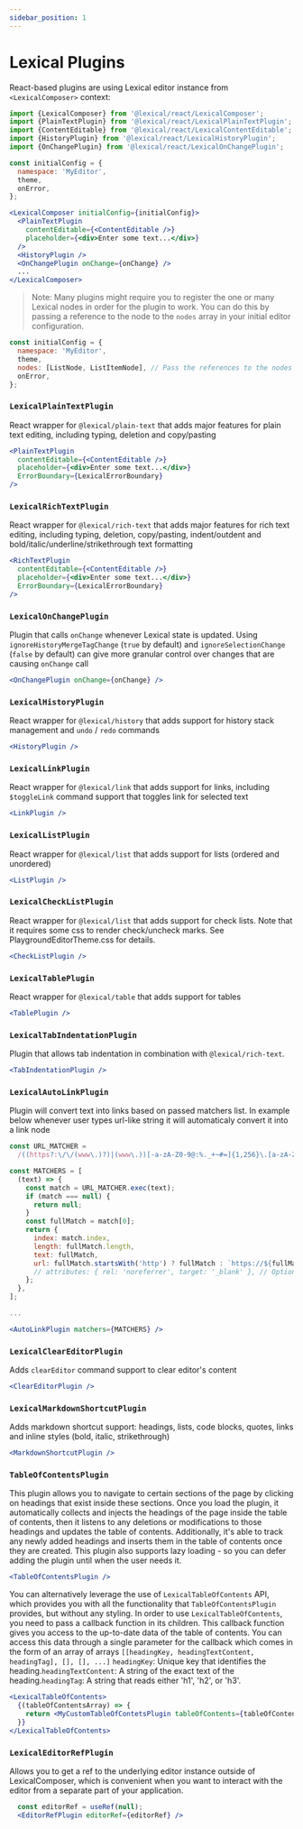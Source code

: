 ```yaml
---
sidebar_position: 1
---
```


# Lexical Plugins

React-based plugins are using Lexical editor instance from `<LexicalComposer>` context:

```js
import {LexicalComposer} from '@lexical/react/LexicalComposer';
import {PlainTextPlugin} from '@lexical/react/LexicalPlainTextPlugin';
import {ContentEditable} from '@lexical/react/LexicalContentEditable';
import {HistoryPlugin} from '@lexical/react/LexicalHistoryPlugin';
import {OnChangePlugin} from '@lexical/react/LexicalOnChangePlugin';
```

```jsx
const initialConfig = {
  namespace: 'MyEditor',
  theme,
  onError,
};

<LexicalComposer initialConfig={initialConfig}>
  <PlainTextPlugin
    contentEditable={<ContentEditable />}
    placeholder={<div>Enter some text...</div>}
  />
  <HistoryPlugin />
  <OnChangePlugin onChange={onChange} />
  ...
</LexicalComposer>
```

> Note: Many plugins might require you to register the one or many Lexical nodes in order for the plugin to work. You can do this by passing a reference to the node to the `nodes` array in your initial editor configuration.

```jsx
const initialConfig = {
  namespace: 'MyEditor',
  theme,
  nodes: [ListNode, ListItemNode], // Pass the references to the nodes here
  onError,
};
```

### `LexicalPlainTextPlugin`

React wrapper for `@lexical/plain-text` that adds major features for plain text editing, including typing, deletion and copy/pasting

```jsx
<PlainTextPlugin
  contentEditable={<ContentEditable />}
  placeholder={<div>Enter some text...</div>}
  ErrorBoundary={LexicalErrorBoundary}
/>
```

### `LexicalRichTextPlugin`

React wrapper for `@lexical/rich-text` that adds major features for rich text editing, including typing, deletion, copy/pasting, indent/outdent and bold/italic/underline/strikethrough text formatting

```jsx
<RichTextPlugin
  contentEditable={<ContentEditable />}
  placeholder={<div>Enter some text...</div>}
  ErrorBoundary={LexicalErrorBoundary}
/>
```

### `LexicalOnChangePlugin`

Plugin that calls `onChange` whenever Lexical state is updated. Using `ignoreHistoryMergeTagChange` (`true` by default) and `ignoreSelectionChange` (`false` by default) can give more granular control over changes that are causing `onChange` call

```jsx
<OnChangePlugin onChange={onChange} />
```

### `LexicalHistoryPlugin`

React wrapper for `@lexical/history` that adds support for history stack management and `undo` / `redo` commands

```jsx
<HistoryPlugin />
```

### `LexicalLinkPlugin`

React wrapper for `@lexical/link` that adds support for links, including `$toggleLink` command support that toggles link for selected text

```jsx
<LinkPlugin />
```

### `LexicalListPlugin`

React wrapper for `@lexical/list` that adds support for lists (ordered and unordered)

```jsx
<ListPlugin />
```

### `LexicalCheckListPlugin`

React wrapper for `@lexical/list` that adds support for check lists. Note that it requires some css to render check/uncheck marks. See PlaygroundEditorTheme.css for details.

```jsx
<CheckListPlugin />
```

### `LexicalTablePlugin`

React wrapper for `@lexical/table` that adds support for tables

```jsx
<TablePlugin />
```

### `LexicalTabIndentationPlugin`

Plugin that allows tab indentation in combination with `@lexical/rich-text`.

```jsx
<TabIndentationPlugin />
```

### `LexicalAutoLinkPlugin`

Plugin will convert text into links based on passed matchers list. In example below whenever user types url-like string it will automaticaly convert it into a link node

```jsx
const URL_MATCHER =
  /((https?:\/\/(www\.)?)|(www\.))[-a-zA-Z0-9@:%._+~#=]{1,256}\.[a-zA-Z0-9()]{1,6}\b([-a-zA-Z0-9()@:%_+.~#?&//=]*)/;

const MATCHERS = [
  (text) => {
    const match = URL_MATCHER.exec(text);
    if (match === null) {
      return null;
    }
    const fullMatch = match[0];
    return {
      index: match.index,
      length: fullMatch.length,
      text: fullMatch,
      url: fullMatch.startsWith('http') ? fullMatch : `https://${fullMatch}`,
      // attributes: { rel: 'noreferrer', target: '_blank' }, // Optional link attributes
    };
  },
];

...

<AutoLinkPlugin matchers={MATCHERS} />
```

### `LexicalClearEditorPlugin`

Adds `clearEditor` command support to clear editor's content

```jsx
<ClearEditorPlugin />
```

### `LexicalMarkdownShortcutPlugin`

Adds markdown shortcut support: headings, lists, code blocks, quotes, links and inline styles (bold, italic, strikethrough)

```jsx
<MarkdownShortcutPlugin />
```

### `TableOfContentsPlugin`
This plugin allows you to navigate to certain sections of the page by clicking on headings that exist inside these sections. Once you load the plugin, it automatically collects and injects the headings of the page inside the table of contents, then it listens to any deletions or modifications to those headings and updates the table of contents. Additionally, it's able to track any newly added headings and inserts them in the table of contents once they are created. This plugin also supports lazy loading - so you can defer adding the plugin until when the user needs it.
```jsx
<TableOfContentsPlugin />
```
You can alternatively leverage the use of `LexicalTableOfContents` API, which provides you with all the functionality that `TableOfContentsPlugin` provides, but without any styling.
In order to use `LexicalTableOfContents`, you need to pass a callback function in its children. This callback function gives you access to the up-to-date data of the table of contents. You can access this data through a single parameter for the callback which comes in the form of an array of arrays `[[headingKey, headingTextContent, headingTag], [], [], ...]`
`headingKey`: Unique key that identifies the heading.`headingTextContent`: A string of the exact text of the heading.`headingTag`: A string that reads either 'h1', 'h2', or 'h3'.
```jsx
<LexicalTableOfContents>
  {(tableOfContentsArray) => {
    return <MyCustomTableOfContetsPlugin tableOfContents={tableOfContentsArray} />;
  }}
</LexicalTableOfContents>
```

### `LexicalEditorRefPlugin`

Allows you to get a ref to the underlying editor instance outside of LexicalComposer, which is convenient when you want to interact with the editor
from a separate part of your application.
```jsx
  const editorRef = useRef(null);
  <EditorRefPlugin editorRef={editorRef} />
```
